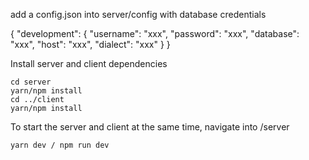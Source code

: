 
add a config.json into server/config with database credentials

{
    "development": {
        "username": "xxx",
        "password": "xxx",
        "database": "xxx",
        "host": "xxx",
        "dialect": "xxx"
    }
}

Install server and client dependencies

```
cd server
yarn/npm install
cd ../client
yarn/npm install
```

To start the server and client at the same time, navigate into /server

```
yarn dev / npm run dev
```